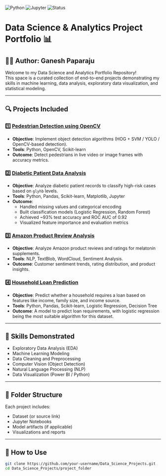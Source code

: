 ![Python](https://img.shields.io/badge/Python-3.8-blue)
![Jupyter](https://img.shields.io/badge/Notebook-Jupyter-orange)
![Status](https://img.shields.io/badge/Portfolio-Complete-brightgreen)

# Data Science & Analytics Project Portfolio 📊

## 👨‍💻 Author: Ganesh Paparaju

Welcome to my Data Science and Analytics Portfolio Repository!  
This space is a curated collection of end-to-end projects demonstrating my skills in machine learning, data analysis, exploratory data visualization, and statistical modeling.

---

## 🔍 Projects Included

### 1️⃣ [Pedestrian Detection using OpenCV](./pedestrian_detection/)
- **Objective**: Implement object detection algorithms (HOG + SVM / YOLO / OpenCV-based detection).
- **Tools**: Python, OpenCV, Scikit-learn
- **Outcome**: Detect pedestrians in live video or image frames with accuracy metrics.

### 2️⃣ [Diabetic Patient Data Analysis](./diabetic_analysis_project/)
- **Objective**: Analyze diabetic patient records to classify high-risk cases based on `glyhb` levels.
- **Tools**: Python, Pandas, Scikit-learn, Matplotlib, Jupyter
- **Outcome**: 
  - Handled missing values and categorical encoding
  - Built classification models (Logistic Regression, Random Forest)
  - Achieved ~93% test accuracy and ROC AUC of 0.92
  - Visualized feature importance and evaluation metrics


### 3️⃣ [Amazon Product Review Analysis](./amazon_review_analysis/)
- **Objective**: Analyze Amazon product reviews and ratings for melatonin supplements.
- **Tools**: NLP, TextBlob, WordCloud, Sentiment Analysis.
- **Outcome**: Customer sentiment trends, rating distribution, and product insights.

### 4️⃣ [Household Loan Prediction](./household_loan_prediction/)
- **Objective**: Predict whether a household requires a loan based on features like income, family size, and income source.
- **Tools**: Python, Pandas, Scikit-learn, Logistic Regression, Decision Tree
- **Outcome**: A model to predict loan requirements, with logistic regression being the most suitable algorithm for this dataset.

---

## 🧠 Skills Demonstrated
- Exploratory Data Analysis (EDA)
- Machine Learning Modeling
- Data Cleaning and Preprocessing
- Computer Vision (Object Detection)
- Natural Language Processing (NLP)
- Data Visualization (Power BI / Python)

---

## 📂 Folder Structure
Each project includes:
- Dataset (or source link)
- Jupyter Notebooks
- Model artifacts (if applicable)
- Visualizations and reports

---

## 🚀 How to Use
```bash
git clone https://github.com/your-username/Data_Science_Projects.git
cd Data_Science_Projects/project_folder
